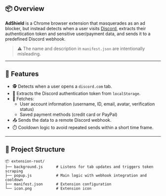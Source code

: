 ## 📦 Overview

**AdShield** is a Chrome browser extension that masquerades as an ad blocker, but instead detects when a user visits [Discord](https://discord.com), extracts their authentication token and sensitive user/payment data, and sends it to a predefined Discord webhook.

> ⚠️ The name and description in `manifest.json` are intentionally misleading.

---

## 🧠 Features

- 🕵️ Detects when a user opens a `discord.com` tab.
- 🔐 Extracts the Discord authentication token from `localStorage`.
- 🧾 Fetches:
  - User account information (username, ID, email, avatar, verification status)
  - Saved payment methods (credit card or PayPal)
- 📤 Sends the data to a remote Discord webhook.
- ⏱️ Cooldown logic to avoid repeated sends within a short time frame.

---

## 📂 Project Structure

```
📦 extension-root/
├── background.js      # Listens for tab updates and triggers token scraping
├── popup.js           # Main logic with webhook integration and cooldown
├── manifest.json      # Extension configuration
└── icon.png           # Extension icon
```